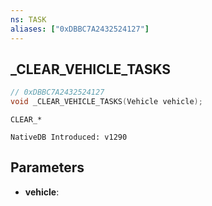 ```yaml
---
ns: TASK
aliases: ["0xDBBC7A2432524127"]
---
```

## _CLEAR_VEHICLE_TASKS

```c
// 0xDBBC7A2432524127
void _CLEAR_VEHICLE_TASKS(Vehicle vehicle);
```

```
CLEAR_*

NativeDB Introduced: v1290
```

## Parameters
* **vehicle**:
